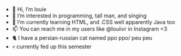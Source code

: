 - 👋 Hi, I’m louie
- 👀 I’m interested in programming, tall man, and singing
- 🌱 I’m currently learning HTML, and .CSS well apparently Java too
- 📫 You can reach me in my users like @louiivr in Instagram <3
- 🐈 I have a persian-russian cat named ppo ppo/ peu peu
- 💀 currently fed up this semester 

<!---
louihv/louihv is a ✨ special ✨ repository because its `README.md` (this file) appears on your GitHub profile.
You can click the Preview link to take a look at your changes.
--->
